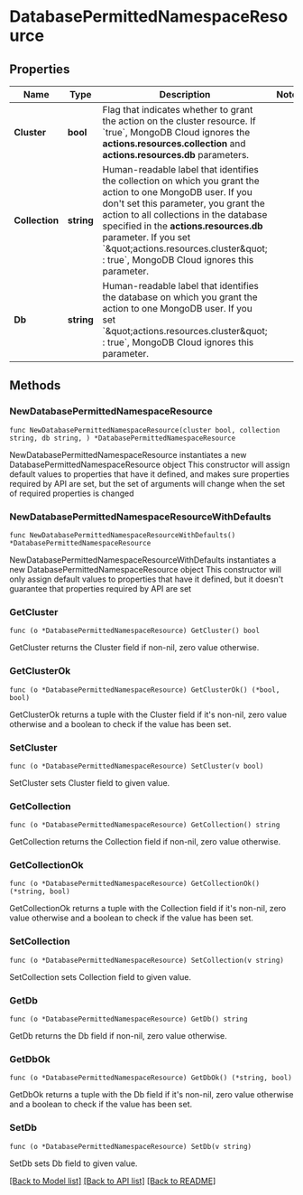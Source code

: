 # DatabasePermittedNamespaceResource

## Properties

Name | Type | Description | Notes
------------ | ------------- | ------------- | -------------
**Cluster** | **bool** | Flag that indicates whether to grant the action on the cluster resource. If &#x60;true&#x60;, MongoDB Cloud ignores the **actions.resources.collection** and **actions.resources.db** parameters. | 
**Collection** | **string** | Human-readable label that identifies the collection on which you grant the action to one MongoDB user. If you don&#39;t set this parameter, you grant the action to all collections in the database specified in the **actions.resources.db** parameter. If you set &#x60;\&quot;actions.resources.cluster\&quot; : true&#x60;, MongoDB Cloud ignores this parameter. | 
**Db** | **string** | Human-readable label that identifies the database on which you grant the action to one MongoDB user. If you set &#x60;\&quot;actions.resources.cluster\&quot; : true&#x60;, MongoDB Cloud ignores this parameter. | 

## Methods

### NewDatabasePermittedNamespaceResource

`func NewDatabasePermittedNamespaceResource(cluster bool, collection string, db string, ) *DatabasePermittedNamespaceResource`

NewDatabasePermittedNamespaceResource instantiates a new DatabasePermittedNamespaceResource object
This constructor will assign default values to properties that have it defined,
and makes sure properties required by API are set, but the set of arguments
will change when the set of required properties is changed

### NewDatabasePermittedNamespaceResourceWithDefaults

`func NewDatabasePermittedNamespaceResourceWithDefaults() *DatabasePermittedNamespaceResource`

NewDatabasePermittedNamespaceResourceWithDefaults instantiates a new DatabasePermittedNamespaceResource object
This constructor will only assign default values to properties that have it defined,
but it doesn't guarantee that properties required by API are set

### GetCluster

`func (o *DatabasePermittedNamespaceResource) GetCluster() bool`

GetCluster returns the Cluster field if non-nil, zero value otherwise.

### GetClusterOk

`func (o *DatabasePermittedNamespaceResource) GetClusterOk() (*bool, bool)`

GetClusterOk returns a tuple with the Cluster field if it's non-nil, zero value otherwise
and a boolean to check if the value has been set.

### SetCluster

`func (o *DatabasePermittedNamespaceResource) SetCluster(v bool)`

SetCluster sets Cluster field to given value.


### GetCollection

`func (o *DatabasePermittedNamespaceResource) GetCollection() string`

GetCollection returns the Collection field if non-nil, zero value otherwise.

### GetCollectionOk

`func (o *DatabasePermittedNamespaceResource) GetCollectionOk() (*string, bool)`

GetCollectionOk returns a tuple with the Collection field if it's non-nil, zero value otherwise
and a boolean to check if the value has been set.

### SetCollection

`func (o *DatabasePermittedNamespaceResource) SetCollection(v string)`

SetCollection sets Collection field to given value.


### GetDb

`func (o *DatabasePermittedNamespaceResource) GetDb() string`

GetDb returns the Db field if non-nil, zero value otherwise.

### GetDbOk

`func (o *DatabasePermittedNamespaceResource) GetDbOk() (*string, bool)`

GetDbOk returns a tuple with the Db field if it's non-nil, zero value otherwise
and a boolean to check if the value has been set.

### SetDb

`func (o *DatabasePermittedNamespaceResource) SetDb(v string)`

SetDb sets Db field to given value.



[[Back to Model list]](../README.md#documentation-for-models) [[Back to API list]](../README.md#documentation-for-api-endpoints) [[Back to README]](../README.md)



